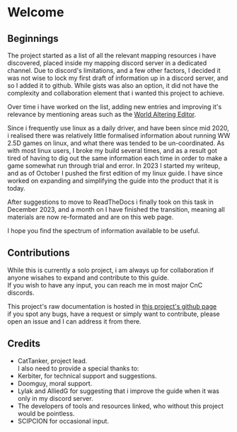 # Welcome
## Beginnings

The project started as a list of all the relevant mapping resources i have discovered, placed inside my mapping discord server in a dedicated channel. Due to discord's limitations, and a few other factors, I decided it was not wise to lock my first draft of information up in a discord server, and so I added it to github. While gists was also an option, it did not have the complexity and collaboration element that i wanted this project to achieve.

Over time i have worked on the list, adding new entries and improving it's relevance by mentioning areas such as the [World Altering Editor](https://github.com/Rampastring/WorldAlteringEditor).

Since i frequently use linux as a daily driver, and have been since mid 2020, i realised there was relatively little formalised information about running WW 2.5D games on linux, and what there was tended to be un-coordinated. As with most linux users, I broke my build several times, and as a result got tired of having to dig out the same information each time in order to make a game somewhat run through trial and error. In 2023 I started my writeup, and as of October I pushed the first edition of my linux guide. I have since worked on expanding and simplifying the guide into the product that it is today.

After suggestions to move to ReadTheDocs i finally took on this task in December 2023, and a month on I have finished the transition, meaning all materials are now re-formated and are on this web page.

I hope you find the spectrum of information available to be useful.


## Contributions
While this is currently a solo project, i am always up for collaboration if anyone wisahes to expand and contribute to this guide. <br>
If you wish to have any input, you can reach me in most major CnC discords.

This project's raw documentation is hosted in [this project's github page](https://github.com/CatTanker/cnc_map_tool_guide) <br>
if you spot any bugs, have a request or simply want to contribute, please open an issue and I can address it from there.


## Credits

- CatTanker, project lead.<br>
I also need to provide a special thanks to: <br>
- Kerbiter, for technical support and suggestions. <br>
- Doomguy, moral support. <br>
- Lylak and AlliedG for suggesting that i improve the guide when it was only in my discord server. <br>
- The developers of tools and resources linked, who without this project would be pointless. <br>
- SCIPCION for occasional input.

